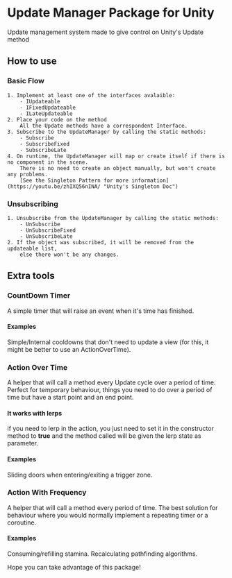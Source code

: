 # Update Manager Package for Unity
Update management system made to give control on Unity's Update method
## How to use
### Basic Flow
	1. Implement at least one of the interfaces avalaible:
		- IUpdateable
		- IFixedUpdateable
		- ILateUpdateable
	2. Place your code on the method
		All the Update methods have a correspondent Interface.
	3. Subscribe to the UpdateManager by calling the static methods:
		- Subscribe
		- SubscribeFixed
		- SubscribeLate
	4. On runtime, the UpdateManager will map or create itself if there is no component in the scene.
		There is no need to create an object manually, but won't create any problems.
		[See the Singleton Pattern for more information](https://youtu.be/zhIXQ56nINA/ "Unity's Singleton Doc")
### Unsubscribing
	1. Unsubscribe from the UpdateManager by calling the static methods:
		- UnSubscribe
		- UnSubscribeFixed
		- UnSubscribeLate
	2. If the object was subscribed, it will be removed from the updateable list,
		else there won't be any changes.
## Extra tools
### CountDown Timer
A simple timer that will raise an event when it's time has finished.
#### Examples
Simple/Internal cooldowns that don't need to update a view (for this, it might be better to use an ActionOverTime).
### Action Over Time
A helper that will call a method every Update cycle over a period of time.
Perfect for temporary behaviour, things you need to do over a period of time but have a start point and an end point.
#### It works with lerps
if you need to lerp in the action, you just need to set it in the constructor method to **true** and the method called will be given the lerp state as parameter.
#### Examples
Sliding doors when entering/exiting a trigger zone.
### Action With Frequency
A helper that will call a method every period of time.
The best solution for behaviour where you would normally implement a repeating timer or a coroutine.
#### Examples
Consuming/refilling stamina.
Recalculating pathfinding algorithms.
		
Hope you can take advantage of this package!
